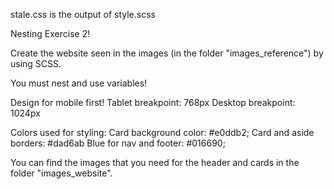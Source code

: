 stale.css is the output of style.scss



Nesting Exercise 2!

Create the website seen in the images (in the folder "images_reference") by using SCSS. 

You must nest and use variables! 

Design for mobile first! 
Tablet breakpoint: 768px
Desktop breakpoint: 1024px

Colors used for styling: 
Card background color: #e0ddb2;
Card and aside borders: #dad6ab
Blue for nav and footer: #016690;

You can find the images that you need for the header and cards in the folder "images_website".